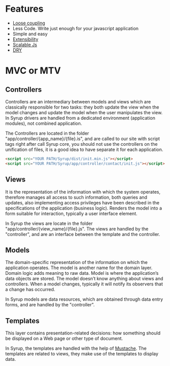 Features
========

* [Loose coupling](https://en.wikipedia.org/wiki/Loose_coupling)
* Less Code. Write just enough for your javascript application
* Simple and easy
* [Extensibility](https://en.wikipedia.org/wiki/Extensibility)
* [Scalable Js](http://addyosmani.com/largescalejavascript/)
* [DRY](http://c2.com/cgi/wiki?DontRepeatYourself)


MVC or MTV
==========

Controllers
-----------

Controllers are an intermediary between models and views which are classically responsible for two tasks: 
they both update the view when the model changes and update the model when the user manipulates the view. 
In Syrup drivers are handled from a dedicated environment (application modules), not combined application.

The Controllers are located in the folder "app/controller/{app_name}/{file}.is", and are called to our site with script tags right after call Syrup core,
you should not use the controllers on the unification of files, it is a good idea to have separate it for each application.

```html
<script src="YOUR PATH/Syrup/dist/init.min.js"></script>
<script src="YOUR PATH/Syrup/app/controller/contact/init.js"></script>
```

Views
-----

It is the representation of the information with which the system operates, therefore manages all access to 
such information, both queries and updates, also implementing access privileges have been described in the specifications of the application (business logic). 
Renders the model into a form suitable for interaction, typically a user interface element. 

In Syrup the views are locate in the folder "app/controller/{view_name}/{file}.js".
The views are handled by the "controller", and are an interface between the template and the controller. 

Models
------

The domain-specific representation of the information on which the application operates. The model is another name for the domain layer. Domain logic adds meaning to raw data.
Model is where the application’s data objects are stored. The model doesn’t know anything about views and controllers. When a model changes, typically it will notify its observers that a change has occurred.

In Syrup models are data resources, which are obtained through data entry forms, and are handled by the "controller".


Templates
---------

This layer contains presentation-related decisions: how something should be displayed on a Web page or other type of document.

In Syrup, the templates are handled with the help of [Mustache](https://mustache.github.io/). 
The templates are related to views, they make use of the templates to display data.




